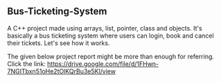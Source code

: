 ## Bus-Ticketing-System
A C++ project made using arrays, list, pointer, class and objects. It's basically a bus ticketing system where users can login, book and cancel their tickets.
Let's see how it works.

The given below project report might be more than enough for referring. Click the link:
https://drive.google.com/file/d/1FHwn-7NGITbxn51oHe2tOlKQrBu3e5Kl/view


